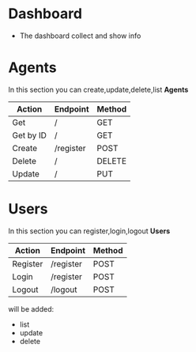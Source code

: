# Dashboard

- The dashboard collect and show info

# Agents
In this section you can create,update,delete,list **Agents**

| Action      | Endpoint | Method |
| ----------- | ----------- | ----------- |
| Get         | /           | GET |
| Get by ID   | /<id>       | GET |
| Create      | /register   | POST |
| Delete      | /<id>       | DELETE |
| Update      | /<id>       | PUT |


# Users
In this section you can register,login,logout **Users**

| Action      | Endpoint | Method |
| ----------- | ----------- | ----------- |
| Register    | /register   | POST |
| Login       | /register   | POST |
| Logout      | /logout     | POST |

will be added:
- list
- update
- delete